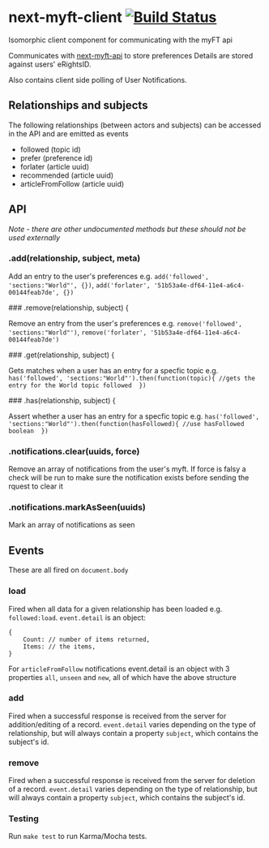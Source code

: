 # next-myft-client [![Build Status](https://travis-ci.org/Financial-Times/next-myft-client.svg?branch=no-unecessary-writes)](https://travis-ci.org/Financial-Times/next-myft-client)
Isomorphic client component for communicating with the myFT api

Communicates with
[next-myft-api](http://github.com/Financial-Times/next-myft-api)
to store preferences Details are stored against users' eRightsID.

Also contains client side polling of User Notifications.

## Relationships and subjects

The following relationships (between actors and subjects) can be accessed in the API and are emitted as events

* followed (topic id)
* prefer (preference id)
* forlater (article uuid)
* recommended (article uuid)
* articleFromFollow (article uuid)

## API

*Note - there are other undocumented methods but these should not be used externally*

### .add(relationship, subject, meta)

Add an entry to the user's preferences e.g. `add('followed', 'sections:"World"', {})`, `add('forlater', '51b53a4e-df64-11e4-a6c4-00144feab7de', {})`

### .remove(relationship, subject) {

Remove an entry from the user's preferences e.g. `remove('followed', 'sections:"World"')`, `remove('forlater', '51b53a4e-df64-11e4-a6c4-00144feab7de')`

### .get(relationship, subject) {

Gets matches when a user has an entry for a specfic topic e.g. `has('followed', 'sections:"World"').then(function(topic){ //gets the entry for the World topic followed  })`


### .has(relationship, subject) {

Assert whether a user has an entry for a specfic topic e.g. `has('followed', 'sections:"World"').then(function(hasFollowed){ //use hasFollowed boolean  })`


### .notifications.clear(uuids, force)

Remove an array of notifications from the user's myft. If force is falsy a check will be run to make sure the notification exists before sending the rquest to clear it

### .notifications.markAsSeen(uuids)

Mark an array of notifications as seen


## Events

These are all fired on `document.body`

### load

Fired when all data for a given relationship has been loaded e.g. `followed:load`. `event.detail` is an object:
```
{
	Count: // number of items returned,
	Items: // the items,
}
```

For `articleFromFollow` notifications event.detail is an object with 3 properties `all`, `unseen` and `new`, all of which have the above structure

### add

Fired when a successful response is received from the server for addition/editing of a record. `event.detail` varies depending on the type of relationship, but will always contain a property `subject`, which contains the subject's id.

### remove

Fired when a successful response is received from the server for deletion of a record. `event.detail` varies depending on the type of relationship, but will always contain a property `subject`, which contains the subject's id.

### Testing

Run `make test` to run Karma/Mocha tests.
